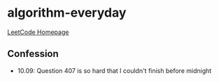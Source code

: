 # algorithm-everyday

[LeetCode Homepage](https://leetcode-cn.com/u/sabercon)

## Confession

+ 10.09: Question 407 is so hard that I couldn't finish before midnight
